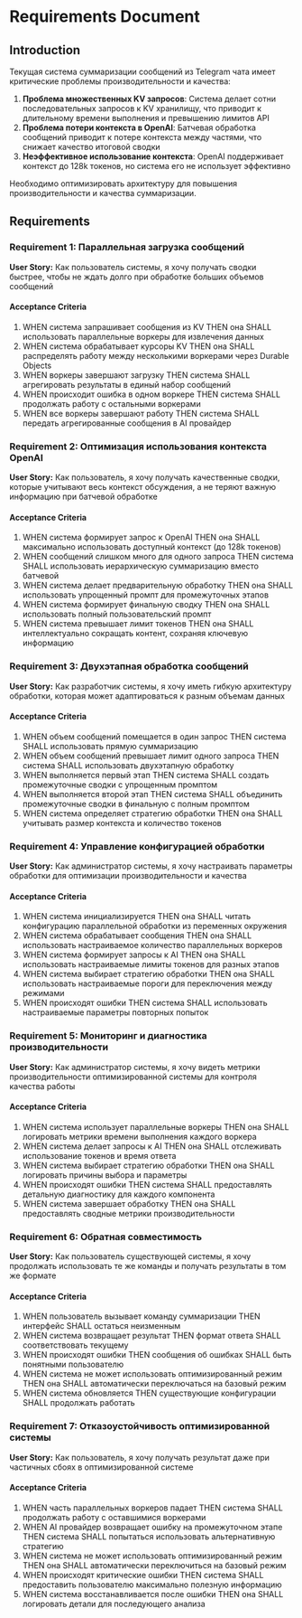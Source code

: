 # Requirements Document

## Introduction

Текущая система суммаризации сообщений из Telegram чата имеет критические проблемы производительности и качества:

1. **Проблема множественных KV запросов**: Система делает сотни последовательных запросов к KV хранилищу, что приводит к длительному времени выполнения и превышению лимитов API
2. **Проблема потери контекста в OpenAI**: Батчевая обработка сообщений приводит к потере контекста между частями, что снижает качество итоговой сводки
3. **Неэффективное использование контекста**: OpenAI поддерживает контекст до 128k токенов, но система его не использует эффективно

Необходимо оптимизировать архитектуру для повышения производительности и качества суммаризации.

## Requirements

### Requirement 1: Параллельная загрузка сообщений

**User Story:** Как пользователь системы, я хочу получать сводки быстрее, чтобы не ждать долго при обработке больших объемов сообщений

#### Acceptance Criteria

1. WHEN система запрашивает сообщения из KV THEN она SHALL использовать параллельные воркеры для извлечения данных
2. WHEN система обрабатывает курсоры KV THEN она SHALL распределять работу между несколькими воркерами через Durable Objects
3. WHEN воркеры завершают загрузку THEN система SHALL агрегировать результаты в единый набор сообщений
4. WHEN происходит ошибка в одном воркере THEN система SHALL продолжать работу с остальными воркерами
5. WHEN все воркеры завершают работу THEN система SHALL передать агрегированные сообщения в AI провайдер

### Requirement 2: Оптимизация использования контекста OpenAI

**User Story:** Как пользователь, я хочу получать качественные сводки, которые учитывают весь контекст обсуждения, а не теряют важную информацию при батчевой обработке

#### Acceptance Criteria

1. WHEN система формирует запрос к OpenAI THEN она SHALL максимально использовать доступный контекст (до 128k токенов)
2. WHEN сообщений слишком много для одного запроса THEN система SHALL использовать иерархическую суммаризацию вместо батчевой
3. WHEN система делает предварительную обработку THEN она SHALL использовать упрощенный промпт для промежуточных этапов
4. WHEN система формирует финальную сводку THEN она SHALL использовать полный пользовательский промпт
5. WHEN система превышает лимит токенов THEN она SHALL интеллектуально сокращать контент, сохраняя ключевую информацию

### Requirement 3: Двухэтапная обработка сообщений

**User Story:** Как разработчик системы, я хочу иметь гибкую архитектуру обработки, которая может адаптироваться к разным объемам данных

#### Acceptance Criteria

1. WHEN объем сообщений помещается в один запрос THEN система SHALL использовать прямую суммаризацию
2. WHEN объем сообщений превышает лимит одного запроса THEN система SHALL использовать двухэтапную обработку
3. WHEN выполняется первый этап THEN система SHALL создать промежуточные сводки с упрощенным промптом
4. WHEN выполняется второй этап THEN система SHALL объединить промежуточные сводки в финальную с полным промптом
5. WHEN система определяет стратегию обработки THEN она SHALL учитывать размер контекста и количество токенов

### Requirement 4: Управление конфигурацией обработки

**User Story:** Как администратор системы, я хочу настраивать параметры обработки для оптимизации производительности и качества

#### Acceptance Criteria

1. WHEN система инициализируется THEN она SHALL читать конфигурацию параллельной обработки из переменных окружения
2. WHEN система обрабатывает сообщения THEN она SHALL использовать настраиваемое количество параллельных воркеров
3. WHEN система формирует запросы к AI THEN она SHALL использовать настраиваемые лимиты токенов для разных этапов
4. WHEN система выбирает стратегию обработки THEN она SHALL использовать настраиваемые пороги для переключения между режимами
5. WHEN происходят ошибки THEN система SHALL использовать настраиваемые параметры повторных попыток

### Requirement 5: Мониторинг и диагностика производительности

**User Story:** Как администратор системы, я хочу видеть метрики производительности оптимизированной системы для контроля качества работы

#### Acceptance Criteria

1. WHEN система использует параллельные воркеры THEN она SHALL логировать метрики времени выполнения каждого воркера
2. WHEN система делает запросы к AI THEN она SHALL отслеживать использование токенов и время ответа
3. WHEN система выбирает стратегию обработки THEN она SHALL логировать причины выбора и параметры
4. WHEN происходят ошибки THEN система SHALL предоставлять детальную диагностику для каждого компонента
5. WHEN система завершает обработку THEN она SHALL предоставлять сводные метрики производительности

### Requirement 6: Обратная совместимость

**User Story:** Как пользователь существующей системы, я хочу продолжать использовать те же команды и получать результаты в том же формате

#### Acceptance Criteria

1. WHEN пользователь вызывает команду суммаризации THEN интерфейс SHALL остаться неизменным
2. WHEN система возвращает результат THEN формат ответа SHALL соответствовать текущему
3. WHEN происходят ошибки THEN сообщения об ошибках SHALL быть понятными пользователю
4. WHEN система не может использовать оптимизированный режим THEN она SHALL автоматически переключаться на базовый режим
5. WHEN система обновляется THEN существующие конфигурации SHALL продолжать работать

### Requirement 7: Отказоустойчивость оптимизированной системы

**User Story:** Как пользователь, я хочу получать результат даже при частичных сбоях в оптимизированной системе

#### Acceptance Criteria

1. WHEN часть параллельных воркеров падает THEN система SHALL продолжать работу с оставшимися воркерами
2. WHEN AI провайдер возвращает ошибку на промежуточном этапе THEN система SHALL попытаться использовать альтернативную стратегию
3. WHEN система не может использовать оптимизированный режим THEN она SHALL автоматически переключиться на базовый режим
4. WHEN происходят критические ошибки THEN система SHALL предоставить пользователю максимально полезную информацию
5. WHEN система восстанавливается после ошибки THEN она SHALL логировать детали для последующего анализа